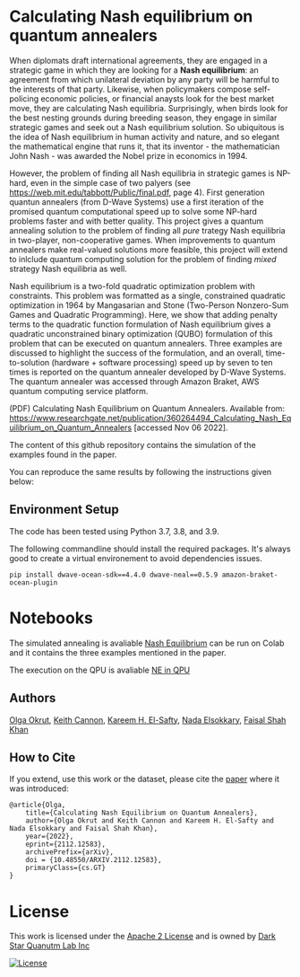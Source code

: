 # Calculating Nash equilibrium on quantum annealers

When diplomats draft international agreements, they are engaged in a strategic game in which they are looking for a **Nash equilibrium**: an agreement from which unilateral deviation by any party will be harmful to the interests of that party. Likewise, when policymakers compose self-policing economic policies, or financial anaysts look for the best market move, they are calculating Nash equilibria. Surprisingly, when birds look for the best nesting grounds during breeding season, they engage in similar strategic games and seek out a Nash equilibrium solution. So ubiquitous is the idea of Nash equilibrium in human activity and nature, and so elegant the mathematical engine that runs it, that its inventor - the mathematician John Nash - was awarded the Nobel prize in economics in 1994.

However, the problem of finding all Nash equilibria in strategic games is NP-hard, even in the simple case of two palyers (see https://web.mit.edu/tabbott/Public/final.pdf, page 4). First generation quantun annealers (from D-Wave Systems) use a first iteration of the promised quantum computational speed up to solve some NP-hard problems faster and with better quality. This project gives a quantum annealing solution to the problem of finding all *pure* trategy Nash equilibria in two-player, non-cooperative games. When improvements to quantum annealers make real-valued solutions more feasible, this project will extend to inlclude quantum computing solution for the problem of finding *mixed* strategy Nash equilibria as well. 

Nash equilibrium is a two-fold quadratic optimization problem with constraints. This problem was formatted as a single, constrained quadratic optimization in 1964 by Mangasarian and Stone (Two-Person Nonzero-Sum Games and Quadratic Programming). Here, we show that adding penalty terms to the quadratic function formulation of Nash equilibrium gives a quadratic unconstrained binary optimization (QUBO) formulation of this problem that can be executed on quantum annealers. Three examples are discussed to highlight the success of the formulation, and an overall, time-to-solution (hardware + software processing) speed up by seven to ten times is reported on the quantum annealer developed by D-Wave Systems. The quantum annealer was accessed through Amazon Braket, AWS quantum computing service platform. 

(PDF) Calculating Nash Equilibrium on Quantum Annealers. Available from: https://www.researchgate.net/publication/360264494_Calculating_Nash_Equilibrium_on_Quantum_Annealers [accessed Nov 06 2022].

The content of this github repository contains the simulation of the examples found in the paper.

You can reproduce the same results by following the instructions given below: 

## Environment Setup

The code has been tested using Python 3.7, 3.8, and 3.9.

The following commandline should install the required packages. It's always good to create a virtual environement to avoid dependencies issues.
```
pip install dwave-ocean-sdk==4.4.0 dwave-neal==0.5.9 amazon-braket-ocean-plugin
```

# Notebooks
The simulated annealing is avaliable [Nash Equilibrium](https://github.com/DarkStarQuantumLab/NashEquilibrium/blob/main/Nash_Equilibrium.ipynb) can be run on Colab and it contains the three examples mentioned in the paper.

The execution on the QPU is avaliable [NE in QPU](https://github.com/DarkStarQuantumLab/NashEquilibrium/blob/main/NE_in_QPU.ipynb)


## Authors
[Olga Okrut](https://github.com/olgOk), [Keith Cannon](https://github.com/krpcannon), [Kareem H. El-Safty](https://github.com/kareem1925), [Nada Elsokkary](https://github.com/NadaElsokkary), [Faisal Shah Khan](https://github.com/FShahKhan)


## How to Cite
If you extend, use this work or the dataset, please cite the [paper](https://arxiv.org/abs/2112.12583) where it was introduced:

```
@article{Olga,
    title={Calculating Nash Equilibrium on Quantum Annealers},
    author={Olga Okrut and Keith Cannon and Kareem H. El-Safty and Nada Elsokkary and Faisal Shah Khan},
    year={2022},
    eprint={2112.12583},
    archivePrefix={arXiv},
    doi = {10.48550/ARXIV.2112.12583},
    primaryClass={cs.GT}
}

```



# License
This work is licensed under the [Apache 2 License](https://www.apache.org/licenses/LICENSE-2.0) and is owned by [Dark Star Quanutm Lab Inc](https://www.darkstarquantumlab.com/)

[![License](https://img.shields.io/badge/License-Apache_2.0-blue.svg)](https://opensource.org/licenses/Apache-2.0)

